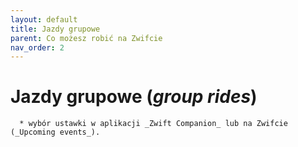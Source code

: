 ```yaml
---
layout: default
title: Jazdy grupowe
parent: Co możesz robić na Zwifcie
nav_order: 2
---
```


# Jazdy grupowe  (_group rides_)
      * wybór ustawki w aplikacji _Zwift Companion_ lub na Zwifcie (_Upcoming events_).